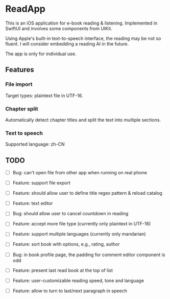 # ReadApp

This is an iOS application for e-book reading & listening. Implemented in SwiftUI and involves some components from UIKit. 

Using Apple's built-in text-to-speech interface, the reading may be not so fluent. I will consider embedding a reading AI in the future.

The app is only for individual use.


## Features

### File import
Target types: plaintext file in UTF-16.


### Chapter split
Automatically detect chapter titles and split the text into multiple sections.


### Text to speech
Supported language: zh-CN


## TODO
- [ ] Bug: can't open file from other app when running on real phone

- [ ] Feature: support file export

- [ ] Feature: should allow user to define title regex pattern & reload catalog

- [ ] Feature: text editor

- [ ] Bug: should allow user to cancel countdown in reading

- [ ] Feature: accept more file type (currently only plaintext in UTF-16)

- [ ] Feature: support multiple languages (currently only mandarian)

- [ ] Feature: sort book with options, e.g., rating, author

- [ ] Bug: in book profile page, the padding for comment editor component is odd

- [ ] Feature: present last read book at the top of list

- [ ] Feature: user-customizable reading speed, tone and language

- [ ] Feature: allow to turn to last/next paragraph in speech
